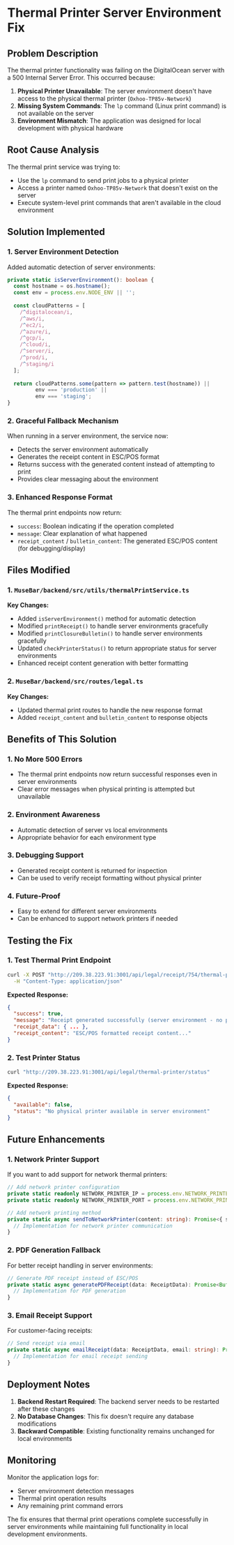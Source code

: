 # Thermal Printer Server Environment Fix

## Problem Description

The thermal printer functionality was failing on the DigitalOcean server with a 500 Internal Server Error. This occurred because:

1. **Physical Printer Unavailable**: The server environment doesn't have access to the physical thermal printer (`Oxhoo-TP85v-Network`)
2. **Missing System Commands**: The `lp` command (Linux print command) is not available on the server
3. **Environment Mismatch**: The application was designed for local development with physical hardware

## Root Cause Analysis

The thermal print service was trying to:
- Use the `lp` command to send print jobs to a physical printer
- Access a printer named `Oxhoo-TP85v-Network` that doesn't exist on the server
- Execute system-level print commands that aren't available in the cloud environment

## Solution Implemented

### 1. Server Environment Detection

Added automatic detection of server environments:

```typescript
private static isServerEnvironment(): boolean {
  const hostname = os.hostname();
  const env = process.env.NODE_ENV || '';
  
  const cloudPatterns = [
    /^digitalocean/i,
    /^aws/i,
    /^ec2/i,
    /^azure/i,
    /^gcp/i,
    /^cloud/i,
    /^server/i,
    /^prod/i,
    /^staging/i
  ];
  
  return cloudPatterns.some(pattern => pattern.test(hostname)) || 
         env === 'production' || 
         env === 'staging';
}
```

### 2. Graceful Fallback Mechanism

When running in a server environment, the service now:
- Detects the server environment automatically
- Generates the receipt content in ESC/POS format
- Returns success with the generated content instead of attempting to print
- Provides clear messaging about the environment

### 3. Enhanced Response Format

The thermal print endpoints now return:
- `success`: Boolean indicating if the operation completed
- `message`: Clear explanation of what happened
- `receipt_content` / `bulletin_content`: The generated ESC/POS content (for debugging/display)

## Files Modified

### 1. `MuseBar/backend/src/utils/thermalPrintService.ts`

**Key Changes:**
- Added `isServerEnvironment()` method for automatic detection
- Modified `printReceipt()` to handle server environments gracefully
- Modified `printClosureBulletin()` to handle server environments gracefully
- Updated `checkPrinterStatus()` to return appropriate status for server environments
- Enhanced receipt content generation with better formatting

### 2. `MuseBar/backend/src/routes/legal.ts`

**Key Changes:**
- Updated thermal print routes to handle the new response format
- Added `receipt_content` and `bulletin_content` to response objects

## Benefits of This Solution

### 1. **No More 500 Errors**
- The thermal print endpoints now return successful responses even in server environments
- Clear error messages when physical printing is attempted but unavailable

### 2. **Environment Awareness**
- Automatic detection of server vs local environments
- Appropriate behavior for each environment type

### 3. **Debugging Support**
- Generated receipt content is returned for inspection
- Can be used to verify receipt formatting without physical printer

### 4. **Future-Proof**
- Easy to extend for different server environments
- Can be enhanced to support network printers if needed

## Testing the Fix

### 1. **Test Thermal Print Endpoint**
```bash
curl -X POST "http://209.38.223.91:3001/api/legal/receipt/754/thermal-print?type=detailed" \
  -H "Content-Type: application/json"
```

**Expected Response:**
```json
{
  "success": true,
  "message": "Receipt generated successfully (server environment - no physical printer available)",
  "receipt_data": { ... },
  "receipt_content": "ESC/POS formatted receipt content..."
}
```

### 2. **Test Printer Status**
```bash
curl "http://209.38.223.91:3001/api/legal/thermal-printer/status"
```

**Expected Response:**
```json
{
  "available": false,
  "status": "No physical printer available in server environment"
}
```

## Future Enhancements

### 1. **Network Printer Support**
If you want to add support for network thermal printers:

```typescript
// Add network printer configuration
private static readonly NETWORK_PRINTER_IP = process.env.NETWORK_PRINTER_IP;
private static readonly NETWORK_PRINTER_PORT = process.env.NETWORK_PRINTER_PORT || '9100';

// Add network printing method
private static async sendToNetworkPrinter(content: string): Promise<{ success: boolean; message: string }> {
  // Implementation for network printer communication
}
```

### 2. **PDF Generation Fallback**
For better receipt handling in server environments:

```typescript
// Generate PDF receipt instead of ESC/POS
private static async generatePDFReceipt(data: ReceiptData): Promise<Buffer> {
  // Implementation for PDF generation
}
```

### 3. **Email Receipt Support**
For customer-facing receipts:

```typescript
// Send receipt via email
private static async emailReceipt(data: ReceiptData, email: string): Promise<{ success: boolean; message: string }> {
  // Implementation for email receipt sending
}
```

## Deployment Notes

1. **Backend Restart Required**: The backend server needs to be restarted after these changes
2. **No Database Changes**: This fix doesn't require any database modifications
3. **Backward Compatible**: Existing functionality remains unchanged for local environments

## Monitoring

Monitor the application logs for:
- Server environment detection messages
- Thermal print operation results
- Any remaining print command errors

The fix ensures that thermal print operations complete successfully in server environments while maintaining full functionality in local development environments. 